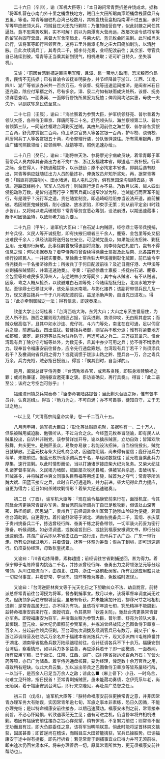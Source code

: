 <!-- { "loadSidebar": true } -->
　　二十六日（辛卯），谕〔军机大臣等〕：『本日询问常青赍折差弁饶成龙，据称「将军札营在小南门外十里之桶盘栈地方，贼目庄大田所踞南潭距桶盘栈营盘只有五里」等语。常青等自驻札台湾已经数月，其桶盘栈营盘相距南潭不过五里，该将军等早应统领大兵，将贼目庄大田先行剿除；乃惟知结营自守，似此肘腋之间任其逼处，竟不思乘势攻剿，实不可解！前以为南潭离大营尚远，故屡次谕令该将军等酌留官兵固守营盘，亲督大军舍南趋北，与柴大纪、蓝元枚会同进剿。此时如尚未启行，该将军等即行带领官兵，速将五里外南潭屯聚之庄大田痛加剿洗，以清肘腋。且此次续调兵丁，其粤兵二千，据李侍尧奏，业经配渡前往；其余浙、粤官兵自已陆续到彼。常青等正当乘其新到锐气，相机进取；讵可旷日持久，坐失事机』。

　　又谕：『前因台湾剿捕逆匪需用军糈，且漳、泉一带地方缺雨，恐米粮市价昂贵，民情不无拮据；已有旨谕令该抚查明妥办，并节经降旨于浙江、江西、江南、四川、湖广等省派办米共一百余万石，令该督、抚等迅速运闽接济。是闽省米石日逐充盈，除应付军糈之外，尽有多余。漳、泉二府如有缺雨成灾处所，该督、抚务须详悉查明，一面奏闻、一面即行督饬所属妥为抚恤；俾闾阎均沾实惠，毋使一夫失所，以副朕轸念民依至意』。

　　二十七日（壬辰），谕曰：『海兰察着为参赞大臣，护军统领舒亮、普尔普着为领队大臣，各带侍卫章京、拜唐阿等二十名，舒亮领头队、海兰察领第二队、普尔普领第三队，一同前往福建台湾剿灭逆贼。其由热河前往之海兰察、普尔普各赏银二百两，舒亮亦赏银二百两，侍卫章京官员人等各赏银一百两，护军校、骁骑校、拜唐阿兵丁人等各赏银五十两，均令整理行装，分队驰驿速往。所有需用银两，即由广储司照数领给；应领绵甲、战箭等项，照例迅速办给』。

　　二十八日（癸巳），谕曰：『副将林天洛、参将廖光宇病故员缺，着常青即于军营带兵人员内择其奋勇出力者不拘广东、浙江及福建本省，即遴选二员补授。行军之际，全在得人，不妨通融拔补，以示鼓励；原不必拘定本省也。即嗣后遇有缺出，常青等俱应就随征出力人员酌量拣补，俾勇敢员弁知所奖劝。再，据常青等奏：「贼匪将道路削小、田水堵满，贼人屯札之所，俱有蔗园深沟阻碍去路」等语。道路既经削小，官军人马难行；则贼匪行走自亦不易。乃数月以来，贼人四出侵犯动称万数，是皆何道而行乎？而官兵辄以道窄沙淤为辞，岂贼能行而官军不能行，有是理乎？况行军之道，贵在随宜制变，即遇崎岖险阻亦当设法开道，直前摧破。若因贼匪鬼蜮伎俩，削小道路、放水淤陷，即束手无策；则从前平定金川时跬步皆山，又将何以进兵破贼耶？常青等务宜悉心筹划，设法前进，以期迅速蒇事；断不可因循坐待，以致师老力疲为要』。

　　二十九日（甲午），谕军机大臣曰：『白石湖山内贼匪，经徐鼎士等带兵搜捕，并令兵役、义民人等开诚抚慰，即有扶掖归顺者三千余人，鹿寮、金包里等处又招出难民千余人；俱经该副将送归各庄安业。可见贼党虽众，如果能设法招徕、剿抚互用，无难即行解散。此事徐嗣曾既得该副将禀报，则李侍尧驻札厦门，岂有不得信息之理；何以未据奏及？着李侍尧将曾否续得徐鼎士禀报及此后南、北各路有无续行投顺民人，一并据实覆奏。至徐鼎士带兵驻大甲溪搜剿彰化贼匪，前已谕令李侍尧拨兵一千名接济徐鼎士；所拨兵丁于何日配渡前往？及近日鹿仔港、大甲溪等处剿捕杀贼情形，并着迅速驰奏』。寻奏：『前据徐鼎士禀报：招抚白石湖、鹿寮、金包里等处难民多系漳州人，与逆贼林小文等同乡；其中有从贼者、有不从贼者。因泉、粤之人概从抢杀，以致避难白石湖等处；今陆续招抚归业，北淡水地方宁贴。至徐鼎士已移驻大甲，该处系淡水南境，与彰化接界；该副将带领兵民几及一万，现又遵旨拨兵一千于八月初配渡前往，益足添助声势，自当克日进攻』。得旨：『此亦牵制御贼之一法；得有信息，即速奏来』。

　　钦差大学士公阿桂奏：『台湾西临大海，东凭大山；大山之东系生番居住，为民人所不到。迤西之麓则现为贼匪占据，官兵进剿，势须仰攻，无由察其虚实；而贼众居高临下，且其中如水沙连、虎仔坑、斗六门等处，南北在在可通，足以伺官兵之隙，前邀后截，四出滋扰。若徒拨兵堵御，则官兵不敷分派；惟有将紧要地方如郡城，诸罗、鹿仔港等处先为驻兵防守，再选可战之兵二、三万捣其巢穴。惟台湾现有兵丁除分守府城等处外，为数无多，且其中亦少可用之兵；势不得不增添兵力。现奉旨令福康安前往督办，应令先行通盘筹划。台湾现有兵丁若干？尚须添兵若干？及檄调何省兵用之得力？或竟调惯于跋涉山路之黔、楚兵各一万，合之粤兵万余，兵力充裕，贼必指日授首』。得旨：『俟其到时，自当详酌』。

　　是月，闽浙总督李侍尧奏：『台湾殉难各官，或素系贪残，即殒身难赎酿祸之罪；或尚称廉谨，则捐躯宜邀死事之褒。臣访查确实，再行具奏』。得旨：『此二语至公；该府之亏空岂可恕乎』！

　　福建漳州镇总兵常泰奏：『臣奉命署陆路提督；当此剿灭台匪之际，惟有督率员弁，认真巡缉』。得旨：『勉力为之，不可自满；亦不可畏事，徒知自守，立于无过之地』。

　　--以上见「大清高宗纯皇帝实录」卷一千二百八十五。

　　八月丙申朔，谕军机大臣曰：『彰化等处贼匪屯聚，虽据称有一、二十万人，但系被贼用威迫胁、勉强听从，不过乌合之众。今经蓝元枚奉旨晓谕，即有民人从贼巢投出，自诉并非贼党。该参赞详加开导，谕以擒杀贼匪，立功自效；皆知欢欣鼓舞，共庆更生。是贼匪虽众，易聚亦易散；若能设法招徕，自当纷纷投出，贼党日就解散。至蓝元枚与柴大纪札商会攻，因道路阻隔，尚未得有覆信；鹿仔港兵力稍单，未能前进。但蓝元枚所请添调兵五千名，早经如数拨往；蓝元枚当乘此兵力厚集，速行进剿。以此时情形而论，当以打通诸罗接应柴大纪为急务。又柴大纪驻札诸罗督率官兵、义民竭力堵御，贼匪屡次攻扰县城，俱被官兵杀退，击破枋车、歼贼甚多，并将贼首林爽文同事头目蔡福等用炮击毙，贼首为之夺气；常青等所派魏大斌、田蓝玉接应之兵，此时自已打通道路，并力前进。柴大纪得此兵力援应，自更为得力；近日如何杀贼攻剿情形？着柴大纪迅速驰奏』。

　　初二日（丁酉），谕军机大臣等：『现在谕令福康安前来行在，面授机宜，令其前赴台湾更换常青督办军务。至台湾前后所调兵丁自已足敷攻剿，但该处山深箐密、路径崎岖，因思湖广、贵州兵丁前经调赴金川军营于驰陟山险较为便捷，若调往台湾助剿，自更得力。着传谕舒常等于湖北、湖南各挑备兵二千，富纲、李庆棻于贵州挑备兵二千，拣选曾经行阵、奋勇干练之将备带领，一切军装火药妥为密行豫备，听候调拨。如必须调遣，或俟谕旨到日、或接到福康安檄调文书，即行分起迅速前进。其湖广官兵即从本省由江西一路行走，贵州兵丁从广西、广东一带行走。所有沿途经过地方，并着该督、抚等一体豫为筹备；俟兵丁到境，即可迅速遄行。仍须妥协经理，毋致张皇扰累』。

　　又谕曰：『川省屯炼降番，素称趫捷；前经调往甘省剿捕逆回，甚为得力。着保宁即于屯练降番内挑选二千名，并拣派曾经行阵、奋勇出力之将领张芝元等分起带领，从川江顺流而下，由湖北、江南、浙江一路前赴闽省。所有沿途应用船只及一切应付事宜，并着舒常、李世杰、琅玕等豫为筹备，免致临时迟误』。

　　又谕曰：『台湾逆匪林爽文等于光天化日之下胆敢纠众不法、劫县戕官，前特派总督常青前往台湾授为将军，督办剿捕事宜。数月以来，该将军督率调度尚无过失。但统领多兵驻守府城营盘，虽屡有斩获，并未能痛加歼戮，挪移尺寸之地相机进剿；是常青虽属无过，亦不得为有功。且该将军年逾七旬，究恐精神不能周到。兹特命福康安前来行在，面授机宜，令其携带「钦差关防」，驰赴台湾更换常青督办军务。即授福康安为将军，并授海兰察为参赞大臣，普尔普、舒亮为领队大臣，其恒瑞、蓝元枚、柴大纪仍着照前参赞军务，并拣派曾经战阵之巴图鲁侍卫章京一百余人，分起前往领兵征剿。至台湾初次调拨及续调官兵已有数万，嗣又于广东、浙江添调绿营及驻防兵万余名并于福建本省派拨兵六千，现又添派四川屯练降番并于湖北、湖南等省挑备兵数万陆续遄程前往，合计征调各兵不下十余万。福康安到台湾后，察看情形，如以兵力多多益善，再应添兵若干？即一面檄调、一面奏闻。所有应用军糈，已于浙江、江南、江西、湖广、四川等省拨运米百余万石；军营火药等项，亦已广为储备。着李侍尧通盘核算，妥为经理，俾足数十余万官兵之用，毋致稍有短缺。似此大兵云集，加以派出带兵之巴图鲁侍卫章京等皆系屡经行阵，一以当千，是百余人已足当万余人之敌；谅此么■〈麻上骨下〉小丑、一时乌合，何难立见歼除，指日授首！至常青剿捕贼匪，虽未能蒇功奏绩，念伊究系年老，尚无贻误，着于福康安到台湾后，即行来京陛见，再赴湖广总督之任』。

　　初三日（戊戌），谕军机大臣等：『朕特命福康安前往更换常青之意，并非因常青办理军务大有贻误，实因常青年逾七旬，军旅之事本非素练，恐日久因循，不能办理完结；是以特命福康安前往接办，以期迅速蒇功。福康安未到之前，常青接奉前旨，不必心怀疑惧，转致遇事茫无主见；遇有可进之机，仍当督率将弁相机进剿。若因有福康安前往接办之旨心存观望，稍有懈弛，不复努力前进；则常青不但无功而且有过，即大负朕委任之意，该将军当明喻朕意。倘此时能将逆首林爽文擒获，固属甚善；即首逆尚在稽诛，而贼目庄大田若能擒获，官兵已操胜势。已谕福康安于途中得有捷报，即先行拆看；若见常青于剿捕事宜业已得力并可无须前往，即由途次仍回甘肃本任。将来办理善后一切，原属常青所优为，更无须福康安前往帮助也』。

